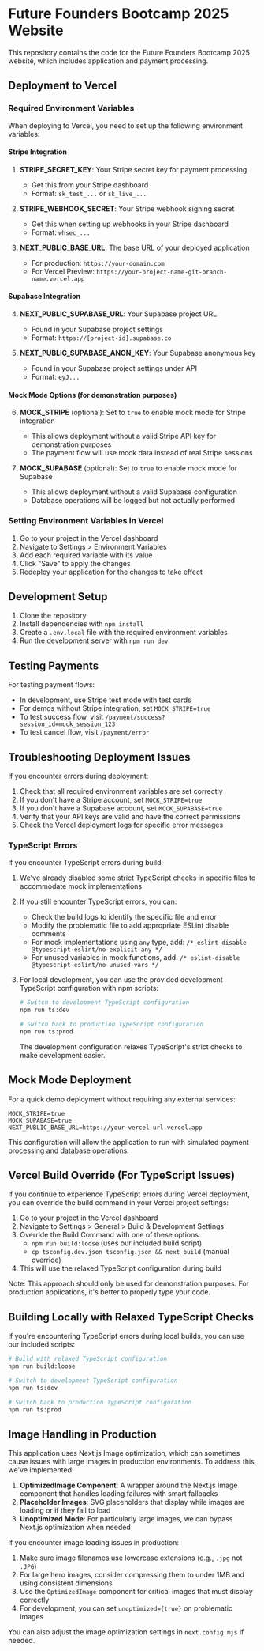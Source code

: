 # Future Founders Bootcamp 2025 Website

This repository contains the code for the Future Founders Bootcamp 2025 website, which includes application and payment processing.

## Deployment to Vercel

### Required Environment Variables

When deploying to Vercel, you need to set up the following environment variables:

#### Stripe Integration

1. **STRIPE_SECRET_KEY**: Your Stripe secret key for payment processing
   - Get this from your Stripe dashboard
   - Format: `sk_test_...` or `sk_live_...`

2. **STRIPE_WEBHOOK_SECRET**: Your Stripe webhook signing secret
   - Get this when setting up webhooks in your Stripe dashboard
   - Format: `whsec_...`

3. **NEXT_PUBLIC_BASE_URL**: The base URL of your deployed application
   - For production: `https://your-domain.com`
   - For Vercel Preview: `https://your-project-name-git-branch-name.vercel.app`

#### Supabase Integration

4. **NEXT_PUBLIC_SUPABASE_URL**: Your Supabase project URL
   - Found in your Supabase project settings
   - Format: `https://[project-id].supabase.co`

5. **NEXT_PUBLIC_SUPABASE_ANON_KEY**: Your Supabase anonymous key
   - Found in your Supabase project settings under API
   - Format: `eyJ...`

#### Mock Mode Options (for demonstration purposes)

6. **MOCK_STRIPE** (optional): Set to `true` to enable mock mode for Stripe integration
   - This allows deployment without a valid Stripe API key for demonstration purposes
   - The payment flow will use mock data instead of real Stripe sessions

7. **MOCK_SUPABASE** (optional): Set to `true` to enable mock mode for Supabase
   - This allows deployment without a valid Supabase configuration
   - Database operations will be logged but not actually performed

### Setting Environment Variables in Vercel

1. Go to your project in the Vercel dashboard
2. Navigate to Settings > Environment Variables
3. Add each required variable with its value
4. Click "Save" to apply the changes
5. Redeploy your application for the changes to take effect

## Development Setup

1. Clone the repository
2. Install dependencies with `npm install`
3. Create a `.env.local` file with the required environment variables
4. Run the development server with `npm run dev`

## Testing Payments

For testing payment flows:

- In development, use Stripe test mode with test cards
- For demos without Stripe integration, set `MOCK_STRIPE=true`
- To test success flow, visit `/payment/success?session_id=mock_session_123`
- To test cancel flow, visit `/payment/error`

## Troubleshooting Deployment Issues

If you encounter errors during deployment:

1. Check that all required environment variables are set correctly
2. If you don't have a Stripe account, set `MOCK_STRIPE=true`
3. If you don't have a Supabase account, set `MOCK_SUPABASE=true`
4. Verify that your API keys are valid and have the correct permissions
5. Check the Vercel deployment logs for specific error messages

### TypeScript Errors

If you encounter TypeScript errors during build:

1. We've already disabled some strict TypeScript checks in specific files to accommodate mock implementations
2. If you still encounter TypeScript errors, you can:
   - Check the build logs to identify the specific file and error
   - Modify the problematic file to add appropriate ESLint disable comments
   - For mock implementations using `any` type, add: `/* eslint-disable @typescript-eslint/no-explicit-any */`
   - For unused variables in mock functions, add: `/* eslint-disable @typescript-eslint/no-unused-vars */`
3. For local development, you can use the provided development TypeScript configuration with npm scripts:
   ```bash
   # Switch to development TypeScript configuration
   npm run ts:dev
   
   # Switch back to production TypeScript configuration
   npm run ts:prod
   ```
   
   The development configuration relaxes TypeScript's strict checks to make development easier.

## Mock Mode Deployment

For a quick demo deployment without requiring any external services:

```
MOCK_STRIPE=true
MOCK_SUPABASE=true
NEXT_PUBLIC_BASE_URL=https://your-vercel-url.vercel.app
```

This configuration will allow the application to run with simulated payment processing and database operations.

## Vercel Build Override (For TypeScript Issues)

If you continue to experience TypeScript errors during Vercel deployment, you can override the build command in your Vercel project settings:

1. Go to your project in the Vercel dashboard
2. Navigate to Settings > General > Build & Development Settings
3. Override the Build Command with one of these options:
   - `npm run build:loose` (uses our included build script)
   - `cp tsconfig.dev.json tsconfig.json && next build` (manual override)
4. This will use the relaxed TypeScript configuration during build

Note: This approach should only be used for demonstration purposes. For production applications, it's better to properly type your code.

## Building Locally with Relaxed TypeScript Checks

If you're encountering TypeScript errors during local builds, you can use our included scripts:

```bash
# Build with relaxed TypeScript configuration
npm run build:loose

# Switch to development TypeScript configuration
npm run ts:dev

# Switch back to production TypeScript configuration
npm run ts:prod
```

## Image Handling in Production

This application uses Next.js Image optimization, which can sometimes cause issues with large images in production environments. To address this, we've implemented:

1. **OptimizedImage Component**: A wrapper around the Next.js Image component that handles loading failures with smart fallbacks
2. **Placeholder Images**: SVG placeholders that display while images are loading or if they fail to load
3. **Unoptimized Mode**: For particularly large images, we can bypass Next.js optimization when needed

If you encounter image loading issues in production:

1. Make sure image filenames use lowercase extensions (e.g., `.jpg` not `.JPG`)
2. For large hero images, consider compressing them to under 1MB and using consistent dimensions
3. Use the `OptimizedImage` component for critical images that must display correctly
4. For development, you can set `unoptimized={true}` on problematic images

You can also adjust the image optimization settings in `next.config.mjs` if needed.

